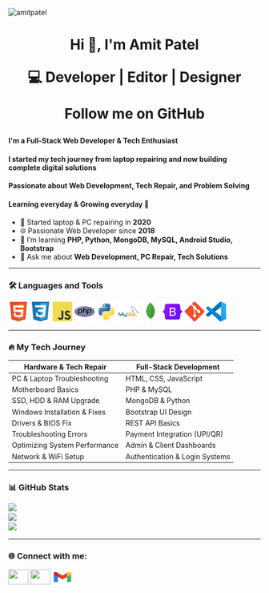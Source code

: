<p align="left"> 
 <img src="https://komarev.com/ghpvc/?username=amitpatel&label=Profile%20views&color=0e75b6&style=flat" alt="amitpatel" /> 
</p>

<h1 align="center">Hi 👋, I'm Amit Patel <p>💻 Developer | Editor | Designer<p> Follow me on GitHub</h1>

<h4>I'm a Full-Stack Web Developer & Tech Enthusiast</h4>
<h4>I started my tech journey from laptop repairing and now building complete digital solutions</h4>
<h4>Passionate about Web Development, Tech Repair, and Problem Solving</h4>
<h4>Learning everyday & Growing everyday 🚀</h4>

- 🔧 Started laptop & PC repairing in **2020**
- 🌐 Passionate Web Developer since **2018**
- 🧠 I’m learning **PHP, Python, MongoDB, MySQL, Android Studio, Bootstrap**
- 💬 Ask me about **Web Development, PC Repair, Tech Solutions**

---

### 🛠️ Languages and Tools
<p align="left"> 
 <img src="https://raw.githubusercontent.com/devicons/devicon/master/icons/html5/html5-original.svg" width="40" height="40"/> 
 <img src="https://raw.githubusercontent.com/devicons/devicon/master/icons/css3/css3-original.svg" width="40" height="40"/> 
 <img src="https://raw.githubusercontent.com/devicons/devicon/master/icons/javascript/javascript-original.svg" width="40" height="40"/>
 <img src="https://raw.githubusercontent.com/devicons/devicon/master/icons/php/php-original.svg" width="40" height="40"/>
 <img src="https://raw.githubusercontent.com/devicons/devicon/master/icons/python/python-original.svg" width="40" height="40"/>
 <img src="https://raw.githubusercontent.com/devicons/devicon/master/icons/mysql/mysql-original-wordmark.svg" width="40" height="40"/> 
 <img src="https://raw.githubusercontent.com/devicons/devicon/master/icons/mongodb/mongodb-original.svg" width="40" height="40"/>
 <img src="https://raw.githubusercontent.com/devicons/devicon/master/icons/bootstrap/bootstrap-original.svg" width="40" height="40"/>
 <img src="https://raw.githubusercontent.com/devicons/devicon/master/icons/git/git-original.svg" width="40" height="40"/>
 <img src="https://raw.githubusercontent.com/devicons/devicon/master/icons/vscode/vscode-original.svg" width="40" height="40"/>
</p>

---

### 🔥 My Tech Journey  
<table>
<thead>
<tr>
<th>Hardware & Tech Repair</th>
<th>Full-Stack Development</th>
</tr>
</thead>
<tbody>
<tr><td>PC & Laptop Troubleshooting</td><td>HTML, CSS, JavaScript</td></tr>
<tr><td>Motherboard Basics</td><td>PHP & MySQL</td></tr>
<tr><td>SSD, HDD & RAM Upgrade</td><td>MongoDB & Python</td></tr>
<tr><td>Windows Installation & Fixes</td><td>Bootstrap UI Design</td></tr>
<tr><td>Drivers & BIOS Fix</td><td>REST API Basics</td></tr>
<tr><td>Troubleshooting Errors</td><td>Payment Integration (UPI/QR)</td></tr>
<tr><td>Optimizing System Performance</td><td>Admin & Client Dashboards</td></tr>
<tr><td>Network & WiFi Setup</td><td>Authentication & Login Systems</td></tr>
</tbody>
</table>

---

### 📊 GitHub Stats
![](https://github-readme-stats.vercel.app/api?username=amitpatel&theme=light&hide_border=true&include_all_commits=true&count_private=true)<br/>
![](https://github-readme-streak-stats.herokuapp.com/?user=amitpatel&theme=light&hide_border=true)<br/>
![](https://github-readme-stats.vercel.app/api/top-langs/?username=amitpatel&theme=light&hide_border=true&layout=compact)

---

### 🌐 Connect with me:
<p align="left">
<a href="https://www.linkedin.com/in/amit-patel-89736b287/" target="blank"><img src="https://raw.githubusercontent.com/rahuldkjain/github-profile-readme-generator/master/src/images/icons/Social/linked-in-alt.svg" height="30" width="40" /></a>
<a href="https://www.instagram.com/amiitt_4084?igsh=dmg2Zms3b3ltaWE1" target="blank"><img src="https://raw.githubusercontent.com/rahuldkjain/github-profile-readme-generator/master/src/images/icons/Social/instagram.svg" height="30" width="40" /></a>
<a href="mailto:amitpatel07029@gmail.com"><img src="https://raw.githubusercontent.com/rahuldkjain/github-profile-readme-generator/master/src/images/icons/Social/gmail.svg" height="30" width="40" /></a>
</p>
